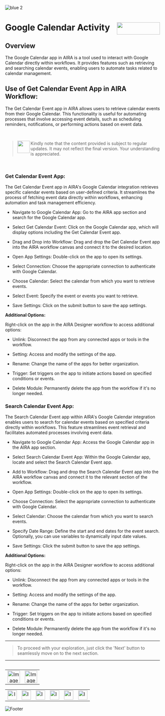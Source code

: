 ![blue 2](https://github.com/airacommunity/AIRA-User-Guide/assets/153823636/d8d04150-3b32-4b48-8485-07dc3c67fbaa)
# Google Calendar Activity <img align="right" width="140" height="40" src="https://github.com/airacommunity/AIRA-User-Guide-Images/blob/main/ARIA%20Logo%202.png?raw=true">

## Overview

The Google Calendar app in AIRA is a tool used to interact with Google Calendar directly within workflows. It provides features such as retrieving and searching calendar events, enabling users to automate tasks related to calendar management.

## Use of Get Calendar Event App in AIRA Workflow:

The Get Calendar Event app in AIRA allows users to retrieve calendar events from their Google Calendar. This functionality is useful for automating processes that involve accessing event details, such as scheduling reminders, notifications, or performing actions based on event data.

<br>

> <img align="left" width="40" height="40" src="https://github.com/airacommunity/AIRA-User-Guide-Images/blob/main/Icon-Warning.png?raw=true"> Kindly note that the content provided is subject to regular updates. It may not reflect the final version. Your understanding is appreciated.

<br>

### Get Calendar Event App:


The Get Calendar Event app in AIRA's Google Calendar integration retrieves specific calendar events based on user-defined criteria. It streamlines the process of fetching event data directly within workflows, enhancing automation and task management efficiency.

  

-   Navigate to Google Calendar App: Go to the AIRA app section and search for the Google Calendar app.
    
-   Select Get Calendar Event: Click on the Google Calendar app, which will display options including the Get Calendar Event app.
    
-   Drag and Drop into Workflow: Drag and drop the Get Calendar Event app into the AIRA workflow canvas and connect it to the desired location.
    
-   Open App Settings: Double-click on the app to open its settings.
    
-   Select Connection: Choose the appropriate connection to authenticate with Google Calendar.
    
-   Choose Calendar: Select the calendar from which you want to retrieve events.
    
-   Select Event: Specify the event or events you want to retrieve.
    
-   Save Settings: Click on the submit button to save the app settings.
    

  

**Additional Options:**

Right-click on the app in the AIRA Designer workflow to access additional options:

- Unlink: Disconnect the app from any connected apps or tools in the workflow.

- Setting: Access and modify the settings of the app.

- Rename: Change the name of the apps for better organization.

- Trigger: Set triggers on the app to initiate actions based on specified conditions or events.

- Delete Module: Permanently delete the app from the workflow if it's no longer needed.
  

### Search Calendar Event App:

The Search Calendar Event app within AIRA's Google Calendar integration enables users to search for calendar events based on specified criteria directly within workflows. This feature streamlines event retrieval and facilitates automated processes involving event data.

  


  

-   Navigate to Google Calendar App: Access the Google Calendar app in the AIRA app section.
    
-   Select Search Calendar Event App: Within the Google Calendar app, locate and select the Search Calendar Event app.
    
-   Add to Workflow: Drag and drop the Search Calendar Event app into the AIRA workflow canvas and connect it to the relevant section of the workflow.
    
-   Open App Settings: Double-click on the app to open its settings.
    
-   Choose Connection: Select the appropriate connection to authenticate with Google Calendar.
    
-   Select Calendar: Choose the calendar from which you want to search events.
    
-   Specify Date Range: Define the start and end dates for the event search. Optionally, you can use variables to dynamically input date values.
    
-   Save Settings: Click the submit button to save the app settings.
    

**Additional Options:**

Right-click on the app in the AIRA Designer workflow to access additional options:

- Unlink: Disconnect the app from any connected apps or tools in the workflow.

- Setting: Access and modify the settings of the app.

- Rename: Change the name of the apps for better organization.

- Trigger: Set triggers on the app to initiate actions based on specified conditions or events.

- Delete Module: Permanently delete the app from the workflow if it's no longer needed.

----

> To proceed with your exploration, just click the 'Next' button to seamlessly move on to the next section.

----

<table align="right" border="0">

<tr>

<td align="center"><a href="https://github.com/airacommunity/AIRA-User-Guide/blob/main/A.%20Introduction%20to%20AIRA%20User%20Guide.md"><img src="https://github.com/airacommunity/AIRA-User-Guide-Images/blob/main/icon-previous.png" alt="Image 5" width="40" height="40"></a></td>

<td align="center"><a href="https://github.com/airacommunity/AIRA-User-Guide/blob/main/C.%20Introduction%20to%20AIRA%20Installation.md"><img src="https://github.com/airacommunity/AIRA-User-Guide-Images/blob/main/icon-next.png" alt="Image 5" width="40" height="40"></a></td>

</tr>

</table>

<br>

<br>

<br>

<table border="0" align="center">

<tr>

<td align="center"><a href="https://aira.fr/"><img src="https://github.com/airacommunity/AIRA-User-Guide-Images/blob/main/icon-website.png?raw=true" alt="Image 5" width="30" height="30"></a></td>

<td><a href="https://www.linkedin.com/company/aira-rpa/"><img src="https://github.com/airacommunity/AIRA-User-Guide-Images/blob/main/icon%20-%20linkedin.png?raw=true" alt="Image 1" width="30" height="30"></a></td>

<td><a href="https://www.instagram.com/connect_aira/"><img src="https://github.com/airacommunity/AIRA-User-Guide-Images/blob/main/icon-instagram.png?raw=true" alt="Image 2" width="30" height="30"></a></td>

<td><a href="https://www.youtube.com/channel/UCHHCcwQrx-_19sAhu-2R4ww"><img src="https://github.com/airacommunity/AIRA-User-Guide-Images/blob/main/icon%20-%20youtube.png?raw=true" alt="Image 3" width="30" height="30"></a></td>

<td><a href="https://twitter.com/Aira_RPA"><img src="https://github.com/airacommunity/AIRA-User-Guide-Images/blob/main/icon%20-%20twitter.png?raw=true" alt="Image 4" width="30" height="30"></a></td>

<td><a href="mailto:connect@aira.fr"><img src="https://github.com/airacommunity/AIRA-User-Guide-Images/blob/main/icon%20-%20gmail.png?raw=true" alt="Image 6" width="30" height="30"></a></td>

</tr>

</table>

![Footer](https://github.com/airacommunity/AIRA-User-Guide/assets/153823636/6bb25f04-ad9c-476c-b653-c3c1dac1a868)
